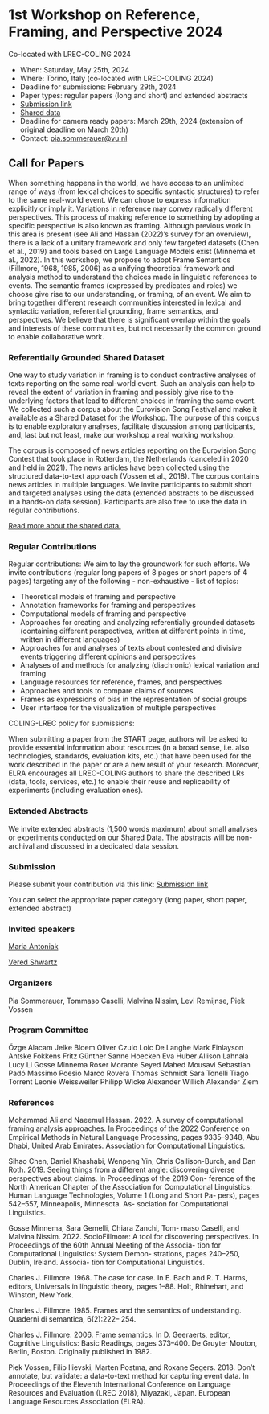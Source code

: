 # 1st Workshop on Reference, Framing, and Perspective 2024

Co-located with LREC-COLING 2024


* When: Saturday, May 25th, 2024
* Where: Torino, Italy (co-located with LREC-COLING 2024)
* Deadline for submissions:  February 29th, 2024
* Paper types: regular papers (long and short) and extended abstracts
* [Submission link](https://softconf.com/lrec-coling2024/reference-framing-perspective2024/user/scmd.cgi?scmd=submitPaperCustom&pageid=0)
* [Shared data](https://github.com/cltl/rfp_corpus_collection)
* Deadline for camera ready papers: March 29th, 2024 (extension of original deadline on March 20th)
* Contact: pia.sommerauer@vu.nl


## Call for Papers

When something happens in the world, we have access to an unlimited range of ways (from lexical choices to specific syntactic structures) to refer to the same real-world event. We can chose to express information explicitly or imply it. Variations in reference may convey radically different perspectives. This process of making reference to something by adopting a specific perspective is also known as framing. Although previous work in this area is present (see Ali and Hassan (2022)’s survey for an overview), there is a lack of a unitary framework and only few targeted datasets (Chen et al., 2019) and tools based on Large Language Models exist (Minnema et al., 2022). In this workshop, we propose to adopt Frame Semantics (Fillmore, 1968, 1985, 2006)  as a unifying theoretical framework and analysis method to understand the choices made in linguistic references to events. The semantic frames (expressed by predicates and roles) we choose give rise to our understanding, or framing, of an event. We aim to bring together different research communities interested in lexical and syntactic variation, referential grounding, frame semantics, and perspectives. We believe that there is significant overlap within the goals and interests of these communities, but not necessarily the common ground to enable collaborative work.

### Referentially Grounded Shared Dataset

One way to study variation in framing is to conduct contrastive analyses of texts reporting on the same real-world event. Such an analysis can help to reveal the extent of variation in framing and possibly give rise to the underlying factors that lead to different choices in framing the same event. We collected such a corpus about the Eurovision Song Festival and make it available as a Shared Dataset for the Workshop. The purpose of this corpus is to enable exploratory analyses, facilitate discussion among participants, and, last but not least, make our workshop a real working workshop.

The corpus is composed of news articles reporting on the Eurovision Song Contest that took place in Rotterdam, the Netherlands (canceled in 2020 and held in 2021). The news articles have been collected using the structured data-to-text approach (Vossen et al., 2018). The corpus contains news articles in multiple languages. We invite participants to submit short and targeted analyses using the data (extended abstracts to be discussed in a hands-on data session). Participants are also free to use the data in regular contributions.

[Read more about the shared data.](https://cltl.github.io/reference-framing-perspective/data)

### Regular Contributions

Regular contributions: We aim to lay the groundwork for such efforts. We invite contributions (regular long papers of 8 pages or short papers of 4 pages) targeting any of the following - non-exhaustive - list of topics:

* Theoretical models of framing and perspective
* Annotation frameworks for framing and perspectives
* Computational models of framing and perspective
* Approaches for creating and analyzing referentially grounded datasets (containing different perspectives, written at different points in time, written in different languages)
* Approaches for and analyses of texts about contested and divisive events triggering different opinions and perspectives
* Analyses of and methods for analyzing (diachronic) lexical variation and framing
* Language resources for reference, frames, and perspectives
* Approaches and tools to compare claims of sources
* Frames as expressions of bias in the representation of social groups
* User interface for the visualization of multiple perspectives

COLING-LREC policy for submissions:

When submitting a paper from the START page, authors will be asked to provide essential information about resources (in a broad sense, i.e. also technologies, standards, evaluation kits, etc.) that have been used for the work described in the paper or are a new result of your research. Moreover, ELRA encourages all LREC-COLING authors to share the described LRs (data, tools, services, etc.) to enable their reuse and replicability of experiments (including evaluation ones).


### Extended Abstracts

We invite extended abstracts (1,500 words maximum) about small analyses or experiments conducted on our Shared Data. The abstracts will be non-archival and discussed in a dedicated data session.

### Submission

Please submit your contribution via this link: [Submission link](https://softconf.com/lrec-coling2024/reference-framing-perspective2024/user/scmd.cgi?scmd=submitPaperCustom&pageid=0)

You can select the appropriate paper category (long paper, short paper, extended abstract)


### Invited speakers

[Maria Antoniak](https://maria-antoniak.github.io/)

[Vered Shwartz](https://www.cs.ubc.ca/~vshwartz/)

### Organizers

Pia Sommerauer, Tommaso Caselli, Malvina Nissim, Levi Remijnse, Piek Vossen

### Program Committee

Özge  Alacam
Jelke  Bloem
Oliver  Czulo
Loic  De Langhe
Mark  Finlayson
Antske Fokkens
Fritz Günther
Sanne  Hoecken
Eva  Huber
Allison Lahnala
Lucy Li
Gosse  Minnema
Roser Morante
Seyed Mahed Mousavi
Sebastian  Padó
Massimo  Poesio
Marco Rovera
Thomas Schmidt
Sara  Tonelli
Tiago  Torrent
Leonie  Weissweiler
Philipp  Wicke
Alexander Willich
Alexander Ziem

### References

Mohammad Ali and Naeemul Hassan. 2022. A survey of computational framing analysis approaches. In Proceedings of the 2022 Conference on Empirical Methods in Natural Language Processing, pages 9335–9348, Abu Dhabi, United Arab Emirates. Association for Computational Linguistics.

Sihao Chen, Daniel Khashabi, Wenpeng Yin, Chris Callison-Burch, and Dan Roth. 2019. Seeing things from a different angle: discovering diverse perspectives about claims. In Proceedings of the 2019 Con- ference of the North American Chapter of the Association for Computational Linguistics: Human Language Technologies, Volume 1 (Long and Short Pa- pers), pages 542–557, Minneapolis, Minnesota. As- sociation for Computational Linguistics.

Gosse Minnema, Sara Gemelli, Chiara Zanchi, Tom- maso Caselli, and Malvina Nissim. 2022. SocioFillmore: A tool for discovering perspectives. In Proceedings of the 60th Annual Meeting of the Associa- tion for Computational Linguistics: System Demon- strations, pages 240–250, Dublin, Ireland. Associa- tion for Computational Linguistics.

Charles J. Fillmore. 1968. The case for case. In E. Bach and R. T. Harms, editors, Universals in linguistic theory, pages 1–88. Holt, Rhinehart, and Winston, New York.

Charles J. Fillmore. 1985. Frames and the semantics of understanding. Quaderni di semantica, 6(2):222– 254.

Charles J. Fillmore. 2006. Frame semantics. In D. Geeraerts, editor, Cognitive Linguistics: Basic Readings, pages 373–400. De Gruyter Mouton, Berlin, Boston. Originally published in 1982.

Piek Vossen, Filip Ilievski, Marten Postma, and Roxane Segers. 2018. Don’t annotate, but validate: a data-to-text method for capturing event data. In Proceedings of the Eleventh International Conference on Language Resources and Evaluation (LREC 2018), Miyazaki, Japan. European Language Resources Association (ELRA).
